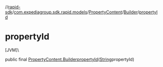 //[rapid-sdk](../../../../index.md)/[com.expediagroup.sdk.rapid.models](../../index.md)/[PropertyContent](../index.md)/[Builder](index.md)/[propertyId](property-id.md)

# propertyId

[JVM]\

public final [PropertyContent.Builder](index.md)[propertyId](property-id.md)([String](https://docs.oracle.com/javase/8/docs/api/java/lang/String.html)propertyId)
